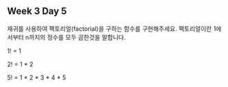 ## Week 3 Day 5

재귀를 사용하여 팩토리얼(factorial)을 구하는 함수를 구현해주세요.
팩토리얼이란 1에서부터 n까지의 정수를 모두 곱한것을 말합니다.

1! = 1 

2! = 1 * 2

5! = 1 * 2 * 3 * 4 * 5

